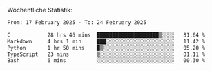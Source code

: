 
Wöchentliche Statistik:
<!--START_SECTION:waka-->

```txt
From: 17 February 2025 - To: 24 February 2025

C            28 hrs 46 mins  ████████████████████▒░░░░   81.64 %
Markdown     4 hrs 1 min     ███░░░░░░░░░░░░░░░░░░░░░░   11.42 %
Python       1 hr 50 mins    █▒░░░░░░░░░░░░░░░░░░░░░░░   05.20 %
TypeScript   23 mins         ▒░░░░░░░░░░░░░░░░░░░░░░░░   01.11 %
Bash         6 mins          ░░░░░░░░░░░░░░░░░░░░░░░░░   00.30 %
```

<!--END_SECTION:waka-->
